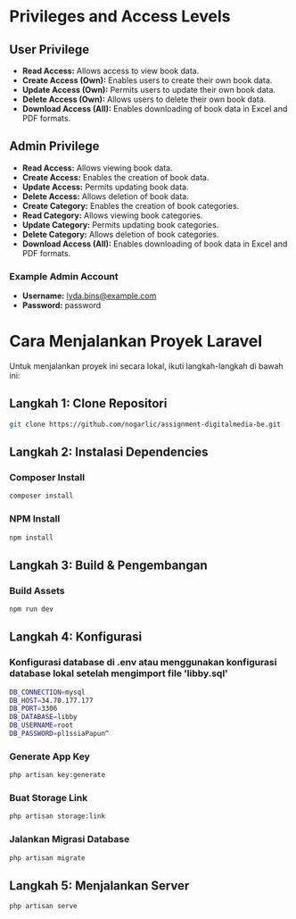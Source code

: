 # Privileges and Access Levels

## User Privilege

- **Read Access:** Allows access to view book data.
- **Create Access (Own):** Enables users to create their own book data.
- **Update Access (Own):** Permits users to update their own book data.
- **Delete Access (Own):** Allows users to delete their own book data.
- **Download Access (All):** Enables downloading of book data in Excel and PDF formats.

## Admin Privilege

- **Read Access:** Allows viewing book data.
- **Create Access:** Enables the creation of book data.
- **Update Access:** Permits updating book data.
- **Delete Access:** Allows deletion of book data.
- **Create Category:** Enables the creation of book categories.
- **Read Category:** Allows viewing book categories.
- **Update Category:** Permits updating book categories.
- **Delete Category:** Allows deletion of book categories.
- **Download Access (All):** Enables downloading of book data in Excel and PDF formats.

### Example Admin Account
- **Username:** lyda.bins@example.com
- **Password:** password

# Cara Menjalankan Proyek Laravel

Untuk menjalankan proyek ini secara lokal, ikuti langkah-langkah di bawah ini:

## Langkah 1: Clone Repositori

```bash
git clone https://github.com/nogarlic/assignment-digitalmedia-be.git
```

## Langkah 2: Instalasi Dependencies

### Composer Install
```bash
composer install
```

### NPM Install
```bash
npm install
```

## Langkah 3: Build & Pengembangan

### Build Assets
```bash
npm run dev
```

## Langkah 4: Konfigurasi

### Konfigurasi database di .env atau menggunakan konfigurasi database lokal setelah mengimport file 'libby.sql'
```bash
DB_CONNECTION=mysql
DB_HOST=34.70.177.177
DB_PORT=3306
DB_DATABASE=libby
DB_USERNAME=root
DB_PASSWORD=pl1ssiaPapun^
```

### Generate App Key
```bash
php artisan key:generate
```

### Buat Storage Link
```bash
php artisan storage:link
```

### Jalankan Migrasi Database
```bash
php artisan migrate
```

## Langkah 5: Menjalankan Server

```bash
php artisan serve
```

